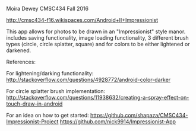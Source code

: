 Moira Dewey
CMSC434 Fall 2016

http://cmsc434-f16.wikispaces.com/Android+II+Impressionist

This app allows for photos to be drawn in an "Impressionist" style manor. includes saving functionality, image loading functionality, 3 different brush types (circle, circle splatter, square) and for colors to be either lightened or darkened.

References:

For lightening/darking functionality:
http://stackoverflow.com/questions/4928772/android-color-darker

For circle splatter brush implementation:
http://stackoverflow.com/questions/11938632/creating-a-spray-effect-on-touch-draw-in-android

For an idea on how to get started:
https://github.com/shapaza/CMSC434-Impressionist-Project
https://github.com/nick9914/Impressionist-App
